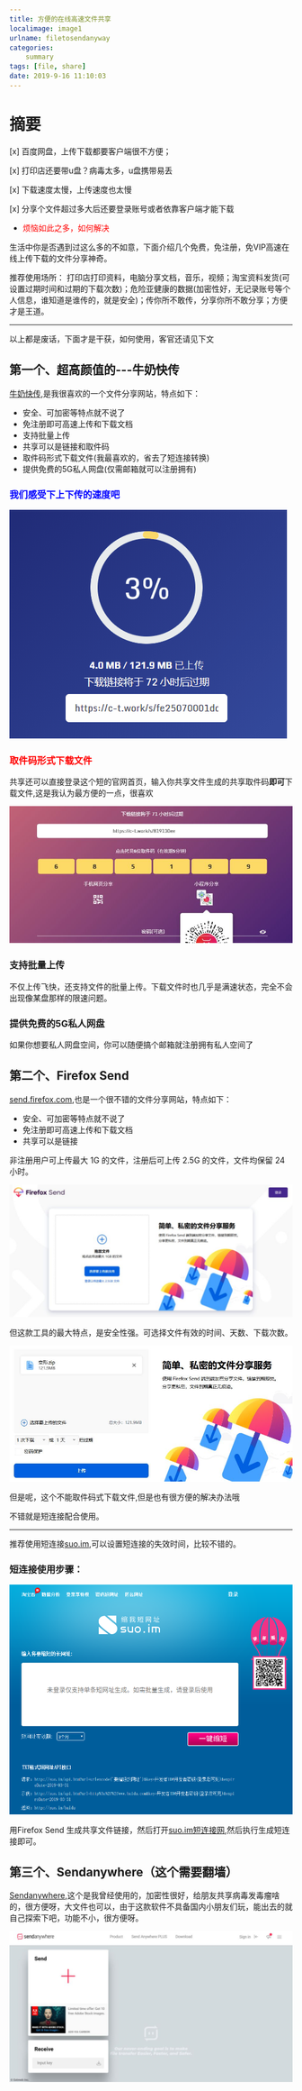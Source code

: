 ```yaml
---
title: 方便的在线高速文件共享
localimage: image1
urlname: filetosendanyway
categories: 
    summary    
tags: [file, share]
date: 2019-9-16 11:10:03
---
```


# 摘要

[x] 百度网盘，上传下载都要客户端很不方便；

[x] 打印店还要带u盘？病毒太多，u盘携带易丢

[x] 下载速度太慢，上传速度也太慢

[x] 分享个文件超过多大后还要登录账号或者依靠客户端才能下载

- <font color=red>烦恼如此之多，如何解决</font>

生活中你是否遇到过这么多的不如意，下面介绍几个免费，免注册，免VIP高速在线上传下载的文件分享神奇。

推荐使用场所： 打印店打印资料，电脑分享文档，音乐，视频；淘宝资料发货(可设置过期时间和过期的下载次数)；危险亚健康的数据(加密性好，无记录账号等个人信息，谁知道是谁传的，就是安全)；传你所不敢传，分享你所不敢分享；方便才是王道。

-----
以上都是废话，下面才是干获，如何使用，客官还请见下文

<!-- more -->

## 第一个、超高颜值的---牛奶快传

[牛奶快传](https://c-t.work),是我很喜欢的一个文件分享网站，特点如下：

- 安全、可加密等特点就不说了
- 免注册即可高速上传和下载文档
- 支持批量上传
- 共享可以是链接和取件码
- 取件码形式下载文件(我最喜欢的，省去了短连接转换)
- 提供免费的5G私人网盘(仅需邮箱就可以注册拥有)


### <font color='blue'>我们感受下上下传的速度吧</font>

![感受下上下传速度](./image1/fileshare1.gif)

### <font color='red'>取件码形式下载文件</font>

共享还可以直接登录这个短的官网首页，输入你共享文件生成的共享取件码**即可**下载文件,这是我认为最方便的一点，很喜欢

![取件码形式下载](./image1/fileshare1.jpeg)

### 支持批量上传

不仅上传飞快，还支持文件的批量上传。下载文件时也几乎是满速状态，完全不会出现像某盘那样的限速问题。


### 提供免费的5G私人网盘

如果你想要私人网盘空间，你可以随便搞个邮箱就注册拥有私人空间了

## 第二个、Firefox Send

[send.firefox.com](https://send.firefox.com/),也是一个很不错的文件分享网站，特点如下：

- 安全、可加密等特点就不说了
- 免注册即可高速上传和下载文档
- 共享可以是链接

非注册用户可上传最大 1G 的文件，注册后可上传 2.5G 的文件，文件均保留 24 小时。

![](./image1/fileshare21.jpeg)

但这款工具的最大特点，是安全性强。可选择文件有效的时间、天数、下载次数。

![强悍的安全性](./image1/fileshare22.jpeg)

但是呢，这个不能取件码式下载文件,但是也有很方便的解决办法哦

不错就是短连接配合使用。

----

推荐使用短连接[suo.im](http://suo.im/),可以设置短连接的失效时间，比较不错的。

### 短连接使用步骤：

![短连接生成网址](./image1/fileshare32.jpeg)

用Firefox Send 生成共享文件链接，然后打开[suo.im短连接网](http://suo.im/),然后执行生成短连接即可。


## 第三个、Sendanywhere（这个需要翻墙）

[Sendanywhere](https://send-anywhere.com/),这个是我曾经使用的，加密性很好，给朋友共享病毒发毒瘤啥的，很方便呀，大文件也可以，由于这款软件不具备国内小朋友们玩，能出去的就自己探索下吧，功能不小，很方便呀。

![Sendanywhere](./image1/fileshare31.jpeg)
